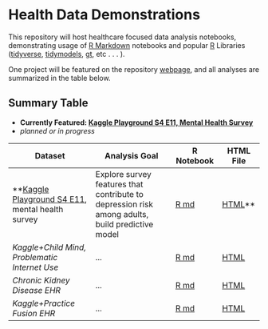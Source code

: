 # Health Data Demonstrations

This repository will host healthcare focused data analysis notebooks, demonstrating usage of
[R Markdown](https://rmarkdown.rstudio.com/) notebooks and popular [R](https://www.r-project.org/) Libraries 
([tidyverse](https://www.tidyverse.org/), [tidymodels](https://www.tidymodels.org/), [gt](https://gt.rstudio.com/), etc . . . ).

One project will be featured on the repository [webpage](https://nbpub.github.io/Health_Data_Demonstrations/), 
and all analyses are summarized in the table below.


## Summary Table

 - **Currently Featured: [Kaggle Playground S4 E11, Mental Health Survey](https://nbpub.github.io/Health_Data_Demonstrations/)**
 - *planned or in progress*

| Dataset | Analysis Goal | R Notebook  | HTML File | 
|---------|---------------|-------------|-----------|
| **[Kaggle Playground S4 E11](https://www.kaggle.com/competitions/playground-series-s4e11/data), mental health survey | Explore survey features that contribute to depression risk among adults, build predictive model | [R md](/playground_s4e11_LogReg.Rmd)  | [HTML](/playground_s4e11_LogReg.nb.html)** |   
| *Kaggle+Child Mind, Problematic Internet Use*  | ... | [R md]() | [HTML]() |
| *Chronic Kidney Disease EHR*  | ... | [R md]() | [HTML]() |
| *Kaggle+Practice Fusion EHR*  | ... | [R md]() | [HTML]() |